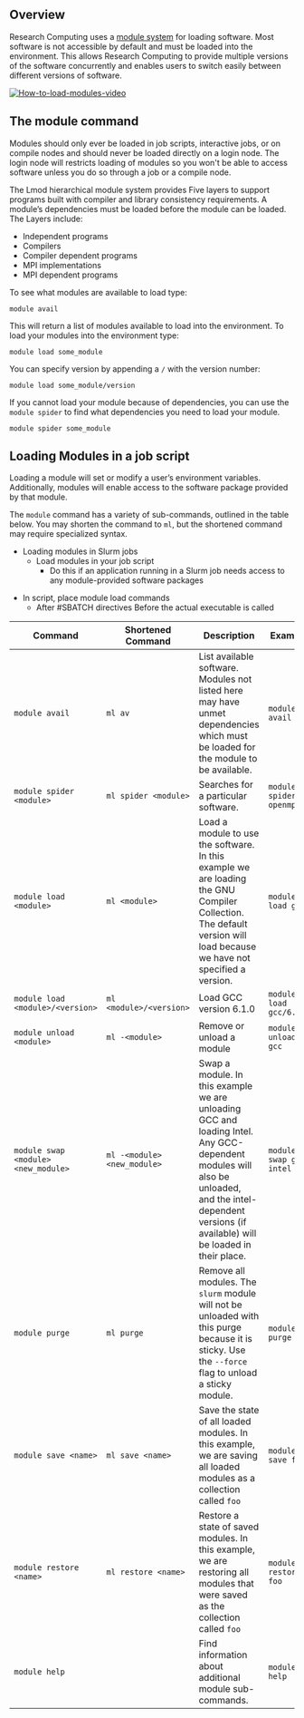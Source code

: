 ## Overview

Research Computing uses a [module system](##Using-Modules-on-RC-Systems) for loading software. Most software is not accessible by default and must be loaded into the environment. This allows Research Computing to provide multiple versions of the software concurrently and enables users to switch easily between different versions of software.  

[![How-to-load-modules-video](https://raw.githubusercontent.com/ResearchComputing/Research-Computing-User-Tutorials/master/Loading-Modules/videopreview.j.jpg)](https://youtu.be/csgl4czhD_k)

## The module command

Modules should only ever be loaded in job scripts, interactive jobs, or on compile nodes and should never be loaded directly on a login node. The login node will restricts loading of modules so you won't be able to access software unless you do so through a job or a compile node.

The Lmod hierarchical module system provides Five layers to support programs built with compiler and library consistency requirements. A module’s dependencies must be loaded before the module can be loaded.
The Layers include:
+ Independent programs
+ Compilers
+ Compiler dependent programs
+ MPI implementations
+ MPI dependent programs 

To see what modules are available to load type:
```
module avail
```
This will return a list of modules available to load into the environment.
To load your modules into the environment type:
```
module load some_module
```
You can specify version by appending a `/` with the version number:
```
module load some_module/version
```
If you cannot load your module because of dependencies, you can use the `module spider` to find what dependencies you need to load your module.
```
module spider some_module
```

## Loading Modules in a job script

Loading a module will set or modify a user’s environment variables. Additionally, modules will enable access to the software package provided by that module.

The `module` command has a variety of sub-commands, outlined in the table below. You may shorten the command to `ml`, but the shortened command may require specialized syntax.
- Loading modules in Slurm jobs
    + Load modules in your job script
         * Do this if an application running in a Slurm job needs access to any module-provided software packages
+ In script, place module load commands
    * After #SBATCH directives
      Before the actual executable is called

Command                 | Shortened Command            | Description  | Example |
----------------------- | ---------------------------- | ------------ | --------|
`module avail`          | `ml av`                      | List available software. Modules not listed here may have unmet dependencies which must be loaded for the module to be available. | `module avail`
`module spider <module>`| `ml spider <module>`         | Searches for a particular software. | `module spider openmpi`
`module load <module>`  | `ml <module>`                | Load a module to use the software. In this example we are loading the GNU Compiler Collection. The default version will load because we have not specified a version. | `module load gcc`
`module load <module>/<version>` | `ml <module>/<version>`      | Load GCC version 6.1.0 | `module load gcc/6.1.0`
`module unload <module>`     | `ml -<module>`               | Remove or unload a module | `module unload gcc`
`module swap <module> <new_module>` | `ml -<module> <new_module>`  | Swap a module. In this example we are unloading GCC and loading Intel. Any GCC-dependent modules will also be unloaded, and the intel-dependent versions (if available) will be loaded in their place. | `module swap gcc intel`
`module purge`          | `ml purge`                   | Remove all modules. The `slurm` module will not be unloaded with this purge because it is sticky. Use the `--force` flag to unload a sticky module. | `module purge`
`module save <name>`       | `ml save <name>`            | Save the state of all loaded modules. In this example, we are saving all loaded modules as a collection called `foo` | `module save foo`
`module restore <name>`    | `ml restore <name>`  | Restore a state of saved modules. In this example, we are restoring all modules that were saved as the collection called `foo` | `module restore foo`
`module help`           |                   | Find information about additional module sub-commands. | `module help`
